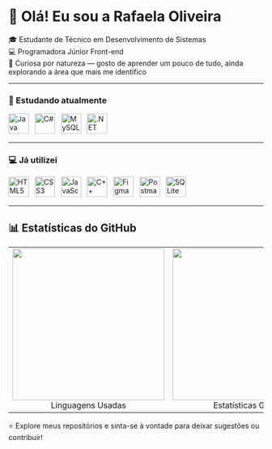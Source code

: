 # 👋 Olá! Eu sou a Rafaela Oliveira

🎓 Estudante de Técnico em Desenvolvimento de Sistemas  
💻 Programadora Júnior Front-end  
🌱 Curiosa por natureza — gosto de aprender um pouco de tudo, ainda explorando a área que mais me identifico

---

### 📘 Estudando atualmente
<div align="left">
  <img src="https://cdn.jsdelivr.net/gh/devicons/devicon/icons/java/java-original.svg" width="40" title="Java" /> &nbsp;
  <img src="https://cdn.jsdelivr.net/gh/devicons/devicon/icons/csharp/csharp-original.svg" width="40" title="C#" /> &nbsp;
  <img src="https://cdn.jsdelivr.net/gh/devicons/devicon/icons/mysql/mysql-original.svg" width="40" title="MySQL" /> &nbsp;
  <img src="https://raw.githubusercontent.com/dotnet/maui/main/src/Assets/dotnet-maui.png" width="40" title=".NET MAUI" />
</div>

---

### 💻 Já utilizei

<div align="left">
  <img src="https://cdn.jsdelivr.net/gh/devicons/devicon/icons/html5/html5-original.svg" width="40" title="HTML5" /> &nbsp;
  <img src="https://cdn.jsdelivr.net/gh/devicons/devicon/icons/css3/css3-original.svg" width="40" title="CSS3" /> &nbsp;
  <img src="https://cdn.jsdelivr.net/gh/devicons/devicon/icons/javascript/javascript-original.svg" width="40" title="JavaScript" /> &nbsp;
  <img src="https://cdn.jsdelivr.net/gh/devicons/devicon/icons/cplusplus/cplusplus-original.svg" width="40" title="C++" /> &nbsp;
  <img src="https://cdn.jsdelivr.net/gh/devicons/devicon/icons/figma/figma-original.svg" width="40" title="Figma" /> &nbsp;
  <img src="https://cdn.jsdelivr.net/gh/devicons/devicon/icons/postman/postman-original.svg" width="40" title="Postman" /> &nbsp;
  <img src="https://cdn.jsdelivr.net/gh/devicons/devicon/icons/sqlite/sqlite-original.svg" width="40" title="SQLite" />
</div>

---

## 📊 Estatísticas do GitHub

<table align="center">
  <tr>
    <td align="center">
      <img src="https://github-readme-stats.vercel.app/api/top-langs/?username=rafaela-oliveira21&layout=donut&langs_count=8&theme=tokyonight&hide_border=true" width="300" />
      <br>Linguagens Usadas
    </td>
    <td align="center">
      <img src="https://github-readme-stats.vercel.app/api?username=rafaela-oliveira21&show_icons=true&count_private=true&theme=tokyonight&hide_border=true" width="300" />
      <br>Estatísticas Gerais
    </td>
    <td align="center">
      <img src="https://github-readme-streak-stats.herokuapp.com/?user=rafaela-oliveira21&theme=tokyonight" width="300" />
      <br>Streak de Contribuições
    </td>
  </tr>
</table>

⭐ Explore meus repositórios e sinta-se à vontade para deixar sugestões ou contribuir!
